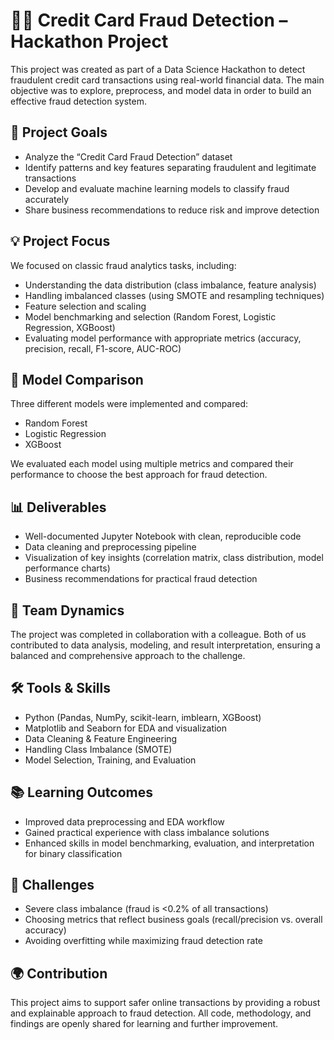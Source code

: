 # 🕵️‍♂️ Credit Card Fraud Detection – Hackathon Project

This project was created as part of a Data Science Hackathon to detect fraudulent credit card transactions using real-world financial data. The main objective was to explore, preprocess, and model data in order to build an effective fraud detection system.

## 🎯 Project Goals

- Analyze the “Credit Card Fraud Detection” dataset  
- Identify patterns and key features separating fraudulent and legitimate transactions  
- Develop and evaluate machine learning models to classify fraud accurately  
- Share business recommendations to reduce risk and improve detection

## 💡 Project Focus

We focused on classic fraud analytics tasks, including:
- Understanding the data distribution (class imbalance, feature analysis)
- Handling imbalanced classes (using SMOTE and resampling techniques)
- Feature selection and scaling
- Model benchmarking and selection (Random Forest, Logistic Regression, XGBoost)
- Evaluating model performance with appropriate metrics (accuracy, precision, recall, F1-score, AUC-ROC)

## 🤖 Model Comparison

Three different models were implemented and compared:
- Random Forest
- Logistic Regression
- XGBoost

We evaluated each model using multiple metrics and compared their performance to choose the best approach for fraud detection.

## 📊 Deliverables

- Well-documented Jupyter Notebook with clean, reproducible code
- Data cleaning and preprocessing pipeline
- Visualization of key insights (correlation matrix, class distribution, model performance charts)
- Business recommendations for practical fraud detection

## 🤝 Team Dynamics

The project was completed in collaboration with a colleague. Both of us contributed to data analysis, modeling, and result interpretation, ensuring a balanced and comprehensive approach to the challenge.

## 🛠 Tools & Skills

- Python (Pandas, NumPy, scikit-learn, imblearn, XGBoost)
- Matplotlib and Seaborn for EDA and visualization
- Data Cleaning & Feature Engineering
- Handling Class Imbalance (SMOTE)
- Model Selection, Training, and Evaluation

## 📚 Learning Outcomes

- Improved data preprocessing and EDA workflow
- Gained practical experience with class imbalance solutions
- Enhanced skills in model benchmarking, evaluation, and interpretation for binary classification

## 🚧 Challenges

- Severe class imbalance (fraud is <0.2% of all transactions)
- Choosing metrics that reflect business goals (recall/precision vs. overall accuracy)
- Avoiding overfitting while maximizing fraud detection rate

## 🌍 Contribution

This project aims to support safer online transactions by providing a robust and explainable approach to fraud detection. All code, methodology, and findings are openly shared for learning and further improvement.
